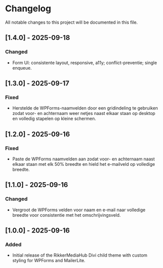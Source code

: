 # Changelog

All notable changes to this project will be documented in this file.

## [1.4.0] - 2025-09-18
### Changed
- Form UI: consistente layout, responsive, a11y; conflict-preventie; single enqueue.

## [1.3.0] - 2025-09-17
### Fixed
- Herstelde de WPForms-naamvelden door een gridindeling te gebruiken zodat voor- en achternaam weer netjes naast elkaar staan op desktop en volledig stapelen op kleine schermen.

## [1.2.0] - 2025-09-16
### Fixed
- Paste de WPForms naamvelden aan zodat voor- en achternaam naast elkaar staan met elk 50% breedte en hield het e-mailveld op volledige breedte.

## [1.1.0] - 2025-09-16
### Changed
- Vergroot de WPForms velden voor naam en e-mail naar volledige breedte voor consistentie met het omschrijvingsveld.

## [1.0.0] - 2025-09-16
### Added
- Initial release of the RikkerMediaHub Divi child theme with custom styling for WPForms and MailerLite.
